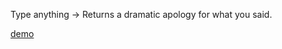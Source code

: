 Type anything → Returns a dramatic apology for what you said.

[demo](https://www.instagram.com/reel/DNfrOF0OmIn/)
